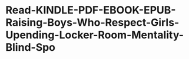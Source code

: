 # Read-KINDLE-PDF-EBOOK-EPUB-Raising-Boys-Who-Respect-Girls-Upending-Locker-Room-Mentality-Blind-Spo